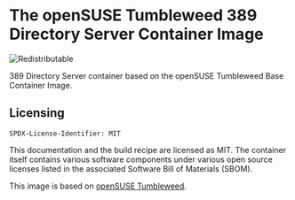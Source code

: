 # The openSUSE Tumbleweed 389 Directory Server Container Image
![Redistributable](https://img.shields.io/badge/Redistributable-Yes-green)


389 Directory Server container based on the openSUSE Tumbleweed Base Container Image.

## Licensing

`SPDX-License-Identifier: MIT`

This documentation and the build recipe are licensed as MIT.
The container itself contains various software components under various open source licenses listed in the associated
Software Bill of Materials (SBOM).

This image is based on [openSUSE Tumbleweed](https://get.opensuse.org/tumbleweed/).
